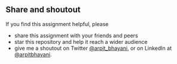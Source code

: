 ##  Share and shoutout

If you find this assignment helpful, please
 - share this assignment with your friends and peers
 - star this repository and help it reach a wider audience
 - give me a shoutout on Twitter [@arpit_bhayani](https://twitter.com/@arpit_bhayani), or on LinkedIn at [@arpitbhayani](https://www.linkedin.com/in/arpitbhayani/).
